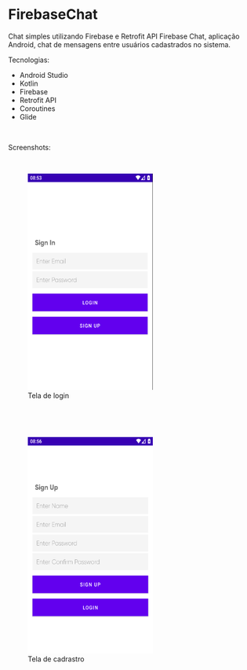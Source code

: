 # FirebaseChat
Chat simples utilizando Firebase e Retrofit API 
Firebase Chat, aplicação Android, chat de mensagens entre usuários cadastrados no sistema.

Tecnologias:
<ul>
  <li>Android Studio</li>
  <li>Kotlin</li>
  <li>Firebase</li>
  <li>Retrofit API </li>
  <li>Coroutines</li>
  <li>Glide</li>

</ul>

<p><br></p>
Screenshots:
<p><br></p>
<figure>
	<img src="FirebaseChat-LoginScreen.png" width="255" height="440" />
	<figcaption>Tela de login<br></figcaption>
</figure>
<p><br></p>
<p><br></p>
<figure>
	<img src="FirebaseChat-SingInScreen.png" width="255" height="440" />
	<figcaption>Tela de cadrastro<br></figcaption>
</figure>
  
